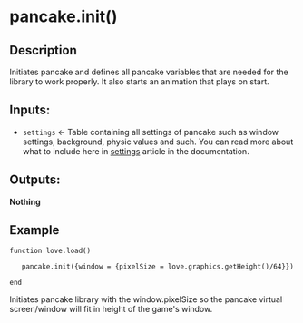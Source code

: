 # pancake.init()

## Description

Initiates pancake and defines all pancake variables that are needed for the library to work properly. It also starts an animation that plays on start.

## Inputs:
* `settings` <- Table containing all settings of pancake such as window settings, background, physic values and such. You can read more about what to include here in [settings](http://mightypancake.games/documentation/topics/objects) article in the documentation.

## Outputs:

**Nothing**

## Example

`function love.load()`

`	pancake.init({window = {pixelSize = love.graphics.getHeight()/64}})`

`end`

Initiates pancake library with the window.pixelSize so the pancake virtual screen/window will fit in height of the game's window.

